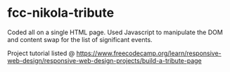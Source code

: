 # fcc-nikola-tribute
Coded all on a single HTML page. Used Javascript to manipulate the DOM and content swap for the list of significant events.

Project tutorial listed @ https://www.freecodecamp.org/learn/responsive-web-design/responsive-web-design-projects/build-a-tribute-page
